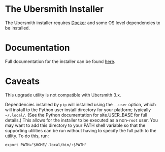 # The Ubersmith Installer

The Ubersmith installer requires [Docker](https://docs.docker.com/engine/installation/) 
and some OS level dependencies to be installed. 

# Documentation

Full documentation for the installer can be found [here](https://docs.ubersmith.com/article.php?id=231).

# Caveats

This upgrade utility is not compatible with Ubersmith 3.x.

Dependencies installed by `pip` will installed using the `--user` option, which will install to the Python user install directory for your platform; typically `~/.local/`. (See the Python documentation for site.USER_BASE for full details.) This allows for the installer to be executed as a non-`root` user. You may want to add this directory to your PATH shell variable so that the supporting utilities can be run without having to specify the full path to the utility. To do this, run:
```
export PATH="$HOME/.local/bin/:$PATH"
```
